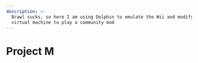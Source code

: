 ```yaml
---
description: >-
  Brawl sucks, so here I am using Dolphin to emulate the Wii and modify that
  virtual machine to play a community mod
---
```


# Project M

